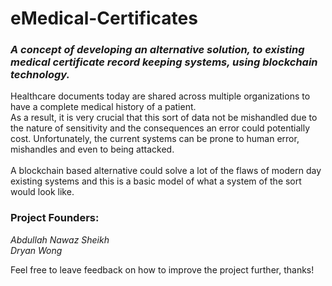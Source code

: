 # eMedical-Certificates
<h3><em>A concept of developing an alternative solution, to existing medical certificate record keeping systems, using blockchain technology.</em></h3>
<p>Healthcare documents today are shared across multiple organizations to have a complete medical history of a patient.
<br>As a result, it is very crucial that this sort of data not be mishandled due to the nature of sensitivity and the consequences an error could potentially cost. Unfortunately, the current systems can be prone to human error, mishandles and even to being attacked.
<br>
<br> A blockchain based alternative could solve a lot of the flaws of modern day existing systems and this is a basic model of what a system of the sort would look like.
</p>

<h3>Project Founders:</h3>
<em><p>Abdullah Nawaz Sheikh
<br>Dryan Wong
</em>
</p>

<p>Feel free to leave feedback on how to improve the project further, thanks!</p>
